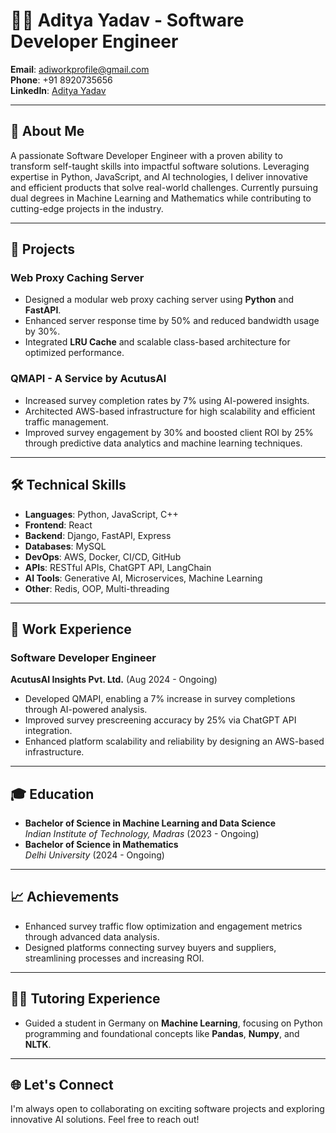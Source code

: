 # 👨‍💻 Aditya Yadav - Software Developer Engineer

**Email**: [adiworkprofile@gmail.com](mailto:adiworkprofile@gmail.com)  
**Phone**: +91 8920735656  
**LinkedIn**: [Aditya Yadav](https://www.linkedin.com/in/2580aditya/)  

---

## 🌟 About Me
A passionate Software Developer Engineer with a proven ability to transform self-taught skills into impactful software solutions. Leveraging expertise in Python, JavaScript, and AI technologies, I deliver innovative and efficient products that solve real-world challenges. Currently pursuing dual degrees in Machine Learning and Mathematics while contributing to cutting-edge projects in the industry.

---

## 🚀 Projects
### **Web Proxy Caching Server**
- Designed a modular web proxy caching server using **Python** and **FastAPI**.
- Enhanced server response time by 50% and reduced bandwidth usage by 30%.
- Integrated **LRU Cache** and scalable class-based architecture for optimized performance.

### **QMAPI - A Service by AcutusAI**
- Increased survey completion rates by 7% using AI-powered insights.
- Architected AWS-based infrastructure for high scalability and efficient traffic management.
- Improved survey engagement by 30% and boosted client ROI by 25% through predictive data analytics and machine learning techniques.

---

## 🛠️ Technical Skills
- **Languages**: Python, JavaScript, C++
- **Frontend**: React
- **Backend**: Django, FastAPI, Express
- **Databases**: MySQL
- **DevOps**: AWS, Docker, CI/CD, GitHub
- **APIs**: RESTful APIs, ChatGPT API, LangChain
- **AI Tools**: Generative AI, Microservices, Machine Learning
- **Other**: Redis, OOP, Multi-threading

---

## 🏢 Work Experience
### **Software Developer Engineer**  
**AcutusAI Insights Pvt. Ltd.** (Aug 2024 - Ongoing)
- Developed QMAPI, enabling a 7% increase in survey completions through AI-powered analysis.
- Improved survey prescreening accuracy by 25% via ChatGPT API integration.
- Enhanced platform scalability and reliability by designing an AWS-based infrastructure.

---

## 🎓 Education
- **Bachelor of Science in Machine Learning and Data Science**  
  *Indian Institute of Technology, Madras* (2023 - Ongoing)
- **Bachelor of Science in Mathematics**  
  *Delhi University* (2024 - Ongoing)

---

## 📈 Achievements
- Enhanced survey traffic flow optimization and engagement metrics through advanced data analysis.
- Designed platforms connecting survey buyers and suppliers, streamlining processes and increasing ROI.

---

## 👨‍🏫 Tutoring Experience
- Guided a student in Germany on **Machine Learning**, focusing on Python programming and foundational concepts like **Pandas**, **Numpy**, and **NLTK**.

---

## 🌐 Let's Connect
I'm always open to collaborating on exciting software projects and exploring innovative AI solutions. Feel free to reach out!  
